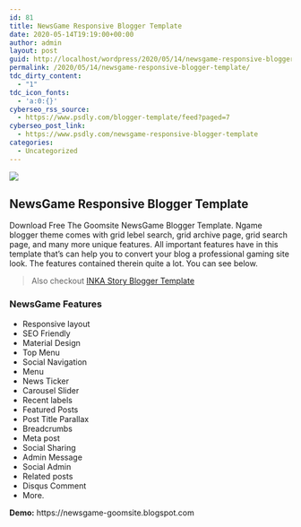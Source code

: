 ```yaml
---
id: 81
title: NewsGame Responsive Blogger Template
date: 2020-05-14T19:19:00+00:00
author: admin
layout: post
guid: http://localhost/wordpress/2020/05/14/newsgame-responsive-blogger-template/
permalink: /2020/05/14/newsgame-responsive-blogger-template/
tdc_dirty_content:
  - "1"
tdc_icon_fonts:
  - 'a:0:{}'
cyberseo_rss_source:
  - https://www.psdly.com/blogger-template/feed?paged=7
cyberseo_post_link:
  - https://www.psdly.com/newsgame-responsive-blogger-template
categories:
  - Uncategorized
---
```

<div>
  <img src="https://i1.wp.com/www.psdly.com/wp-content/uploads/2020/05/News-Game-Blogger-Template-Premium-Version-Free-Download.jpg" class="ff-og-image-inserted" />
</div>

<div dir="ltr" readability="14.451219512195">
  <h2>
    <span>NewsGame Responsive Blogger Template</span>
  </h2>
  
  <p>
    <span>Download Free The Goomsite NewsGame Blogger Template. Ngame blogger theme comes with grid lebel search, grid archive page, grid search page, and many more unique features. All important features have in this template that’s can help you to convert your blog a professional gaming site look.&nbsp;The features contained therein quite a lot. You can see below.</span>
  </p>
  
  <blockquote class="tr_bq" readability="1.7857142857143">
    <p>
      <span>Also checkout&nbsp;<a href="https://www.psdly.com/2020/05/inka-story-blogger-template.html" target="_blank" rel="noopener noreferrer">INKA Story Blogger Template</a></span>
    </p>
  </blockquote>
  
  <h3>
    <span>NewsGame Features</span>
  </h3>
  
  <ul>
    <li>
      <span>Responsive layout</span>
    </li>
    <li>
      <span>SEO Friendly</span>
    </li>
    <li>
      <span>Material Design</span>
    </li>
    <li>
      <span>Top Menu</span>
    </li>
    <li>
      <span>Social Navigation</span>
    </li>
    <li>
      <span>Menu</span>
    </li>
    <li>
      <span>News Ticker</span>
    </li>
    <li>
      <span>Carousel Slider</span>
    </li>
    <li>
      <span>Recent labels</span>
    </li>
    <li>
      <span>Featured Posts</span>
    </li>
    <li>
      <span>Post Title Parallax</span>
    </li>
    <li>
      <span>Breadcrumbs</span>
    </li>
    <li>
      <span>Meta post</span>
    </li>
    <li>
      <span>Social Sharing</span>
    </li>
    <li>
      <span>Admin Message</span>
    </li>
    <li>
      <span>Social Admin</span>
    </li>
    <li>
      <span>Related posts</span>
    </li>
    <li>
      <span>Disqus Comment</span>
    </li>
    <li>
      <span>More.</span>
    </li>
  </ul>
  
  <div readability="7">
    <p>
      <span><span><b>Demo:</b>&nbsp;</span>https://newsgame-goomsite.blogspot.com</span>
    </p>
  </div>
</div>